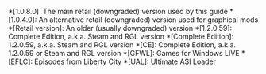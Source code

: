 *[1.0.8.0]: The main retail (downgraded) version used by this guide
*[1.0.4.0]: An alternative retail (downgraded) version used for graphical mods
*[Retail version]: An older (usually downgraded) version
*[1.2.0.59]: Complete Edition, a.k.a. Steam and RGL version
*[Complete Edition]: 1.2.0.59, a.k.a. Steam and RGL version
*[CE]: Complete Edition, a.k.a. 1.2.0.59 or Steam and RGL version
*[GFWL]: Games for Windows LIVE
*[EFLC]: Episodes from Liberty City
*[UAL]: Ultimate ASI Loader
